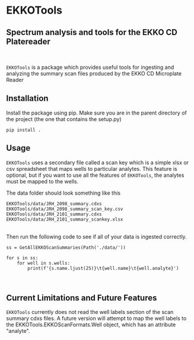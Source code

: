 # EKKOTools
## Spectrum analysis and tools for the EKKO CD Platereader
<br>

`EKKOTools` is a package which provides useful tools for ingesting and analyzing the summary scan files produced by the EKKO CD Microplate Reader

## Installation
Install the package using pip. Make sure you are in the parent directory of the project (the one that contains the setup.py)

    pip install .



## Usage
`EKKOTools` uses a secondary file called a scan key which is a simple xlsx or csv spreadsheet that maps wells to particular analytes. This feature is optional, but if you want to use all the features of `EKKOTools`, the analytes must be mapped to the wells.

The data folder should look something like this

    EKKOTools/data/JRH_2098_summary.cdxs
    EKKOTools/data/JRH_2098_summary_scan_key.csv
    EKKOTools/data/JRH_2101_summary.cdxs
    EKKOTools/data/JRH_2101_summary_scankey.xlsx

<br>
Then run the following code to see if all of your data is ingested correctly.

<br>

    ss = GetAllEKKOScanSummaries(Path('./data/'))
        
    for s in ss:
        for well in s.wells:
            print(f'{s.name.ljust(25)}\t{well.name}\t{well.analyte}')


<br> 

## Current Limitations and Future Features
`EKKOTools` currently does not read the well labels section of the scan summary cdxs files. A future version will attempt to map the well labels to the EKKOTools.EKKOScanFormats.Well object, which has an attribute "analyte".
